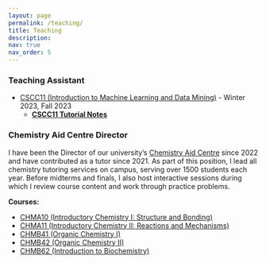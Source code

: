 ```yaml
---
layout: page
permalink: /teaching/
title: Teaching
description: 
nav: true
nav_order: 5
---
```


### Teaching Assistant
- [CSCC11 (Introduction to Machine Learning and Data Mining)](https://utsc.calendar.utoronto.ca/course/cscc11h3) - Winter 2023, Fall 2023
    - **[CSCC11 Tutorial Notes](/intro-ml-tutorials)**

### Chemistry Aid Centre Director
I have been the Director of our university’s [Chemistry Aid Centre](https://www.utsc.utoronto.ca/programs/csu/our-programs/) since 2022 and have contributed as a tutor since 2021. As part of this position, I lead all chemistry tutoring services on campus, serving over 1500 students each year. Before midterms and finals, I also host interactive sessions during which I review course content and work through practice problems.

**Courses:**
- [CHMA10 (Introductory Chemistry I: Structure and Bonding)](https://utsc.calendar.utoronto.ca/course/chma10h3)
- [CHMA11 (Introductory Chemistry II: Reactions and Mechanisms)](https://utsc.calendar.utoronto.ca/course/chma11h3)
- [CHMB41 (Organic Chemistry I)](https://utsc.calendar.utoronto.ca/course/chmb41h3)
- [CHMB42 (Organic Chemistry II)](https://utsc.calendar.utoronto.ca/course/chmb42h3)
- [CHMB62 (Introduction to Biochemistry)](https://utsc.calendar.utoronto.ca/course/chmb62h3)
